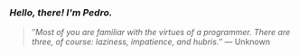 ### *Hello, there! I'm Pedro.*
> ″*Most of you are familiar with the virtues of a programmer. There are three, of course: laziness, impatience, and hubris.*″
 — Unknown
